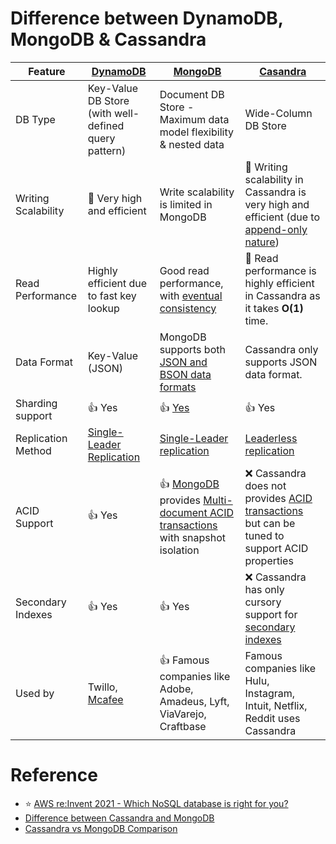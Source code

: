 
# Difference between DynamoDB, MongoDB & Cassandra

| Feature             | [DynamoDB](../2_AWS/1_DatabaseServices/AmazonDynamoDB/Readme.md)           | [MongoDB](10_Document-Databases/MongoAtlas/Readme.md)                                                                                                         | [Casandra](11_WideColumn-Databases/ApacheCasandra.md)                                                                                          |
|---------------------|----------------------------------------------------------------------------|---------------------------------------------------------------------------------------------------------------------------------------------------------------|------------------------------------------------------------------------------------------------------------------------------------------------|
| DB Type             | Key-Value DB Store (with well-defined query pattern)                      | Document DB Store - Maximum data model flexibility & nested data                                                                                             | Wide-Column DB Store                                                                                                                           |
| Writing Scalability | :rocket: Very high and efficient                                           | Write scalability is limited in MongoDB                                                                                                                      | :rocket: Writing scalability in Cassandra is very high and efficient (due to [append-only nature](5_Database-Internals/AppendOnlyProperty.md)) |
| Read Performance    | Highly efficient due to fast key lookup                                    | Good read performance, with [eventual consistency](4_Consistency-Replication/Readme.md)                                                                      | :rocket: Read performance is highly efficient in Cassandra as it takes **O(1)** time.                                                          |
| Data Format         | Key-Value (JSON)                                                           | MongoDB supports both [JSON and BSON data formats](https://www.mongodb.com/json-and-bson)                                                                    | Cassandra only supports JSON data format.                                                                                                      |
| Sharding support    | :+1: Yes                                                                   | :+1: [Yes](https://www.mongodb.com/basics/sharding)                                                                                                           | :+1: Yes                                                                                                                                       |
| Replication Method  | [Single-Leader Replication](4_Consistency-Replication/Replication.md)      | [Single-Leader replication](4_Consistency-Replication/Replication.md)                                                                                         | [Leaderless replication](4_Consistency-Replication/Replication.md)                                                                             |
| ACID Support        | :+1: Yes                                                                   | :+1: [MongoDB](10_Document-Databases/MongoAtlas/Readme.md) provides [Multi-document ACID transactions](1_ACID-Transactions/Readme.md) with snapshot isolation | :x: Cassandra does not provides [ACID transactions](1_ACID-Transactions/Readme.md) but can be tuned to support ACID properties                 |
| Secondary Indexes   | :+1: Yes                                                                   | :+1: Yes                                                                                                                                                      | :x: Cassandra has only cursory support for [secondary indexes](5_Database-Internals/Indexing.md)                                               |
| Used by             | Twillo, [Mcafee](https://www.youtube.com/watch?v=ivBaro-8PhI) | :+1: Famous companies like Adobe, Amadeus, Lyft, ViaVarejo, Craftbase                                                                      | Famous companies like Hulu, Instagram, Intuit, Netflix, Reddit uses Cassandra                                                            |

# Reference
- :star: [AWS re:Invent 2021 - Which NoSQL database is right for you?](https://www.youtube.com/watch?v=ivBaro-8PhI)
- [Difference between Cassandra and MongoDB](https://www.geeksforgeeks.org/difference-between-cassandra-and-mongodb/)
- [Cassandra vs MongoDB Comparison](https://www.mongodb.com/compare/cassandra-vs-mongodb)
